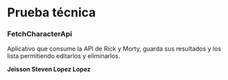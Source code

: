# Prueba técnica

### FetchCharacterApi

Aplicativo que consume la API de Rick y Morty, guarda sus resultados y los lista permitiendo editarlos y eliminarlos.

 **Jeisson Steven Lopez Lopez**

